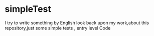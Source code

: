 # simpleTest
I try to write something by English
look back upon my work,about this repository,just some simple tests , entry level Code
